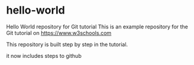 # hello-world
Hello World repository for Git tutorial
This is an example repository for the Git tutorial on https://www.w3schools.com

This repository is built step by step in the tutorial.

it now includes steps to github
